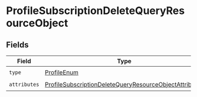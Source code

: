 # ProfileSubscriptionDeleteQueryResourceObject


## Fields

| Field                                                                                                                                       | Type                                                                                                                                        | Required                                                                                                                                    | Description                                                                                                                                 |
| ------------------------------------------------------------------------------------------------------------------------------------------- | ------------------------------------------------------------------------------------------------------------------------------------------- | ------------------------------------------------------------------------------------------------------------------------------------------- | ------------------------------------------------------------------------------------------------------------------------------------------- |
| `type`                                                                                                                                      | [ProfileEnum](../../models/components/ProfileEnum.md)                                                                                       | :heavy_check_mark:                                                                                                                          | N/A                                                                                                                                         |
| `attributes`                                                                                                                                | [ProfileSubscriptionDeleteQueryResourceObjectAttributes](../../models/components/ProfileSubscriptionDeleteQueryResourceObjectAttributes.md) | :heavy_check_mark:                                                                                                                          | N/A                                                                                                                                         |